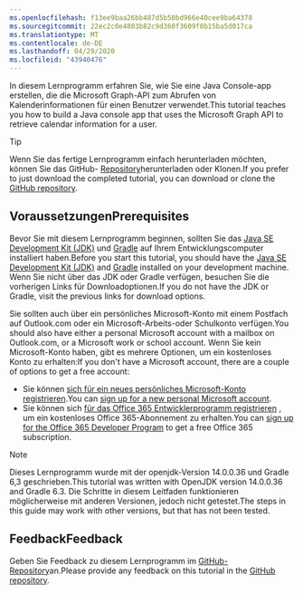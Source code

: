 ```yaml
---
ms.openlocfilehash: f13ee9baa26bb487d5b50bd966e40cee9ba64378
ms.sourcegitcommit: 22ec2c0e4803b82c9d360f3609f8b15ba5d017ca
ms.translationtype: MT
ms.contentlocale: de-DE
ms.lasthandoff: 04/29/2020
ms.locfileid: "43940476"
---
```

<!-- markdownlint-disable MD002 MD041 -->

<span data-ttu-id="1ad64-101">In diesem Lernprogramm erfahren Sie, wie Sie eine Java Console-app erstellen, die die Microsoft Graph-API zum Abrufen von Kalenderinformationen für einen Benutzer verwendet.</span><span class="sxs-lookup"><span data-stu-id="1ad64-101">This tutorial teaches you how to build a Java console app that uses the Microsoft Graph API to retrieve calendar information for a user.</span></span>

> [!TIP]
> <span data-ttu-id="1ad64-102">Wenn Sie das fertige Lernprogramm einfach herunterladen möchten, können Sie das GitHub- [Repository](https://github.com/microsoftgraph/msgraph-training-java)herunterladen oder Klonen.</span><span class="sxs-lookup"><span data-stu-id="1ad64-102">If you prefer to just download the completed tutorial, you can download or clone the [GitHub repository](https://github.com/microsoftgraph/msgraph-training-java).</span></span>

## <a name="prerequisites"></a><span data-ttu-id="1ad64-103">Voraussetzungen</span><span class="sxs-lookup"><span data-stu-id="1ad64-103">Prerequisites</span></span>

<span data-ttu-id="1ad64-104">Bevor Sie mit diesem Lernprogramm beginnen, sollten Sie das [Java SE Development Kit (JDK)](https://java.com/en/download/faq/develop.xml) und [Gradle](https://gradle.org/) auf Ihrem Entwicklungscomputer installiert haben.</span><span class="sxs-lookup"><span data-stu-id="1ad64-104">Before you start this tutorial, you should have the [Java SE Development Kit (JDK)](https://java.com/en/download/faq/develop.xml) and [Gradle](https://gradle.org/) installed on your development machine.</span></span> <span data-ttu-id="1ad64-105">Wenn Sie nicht über das JDK oder Gradle verfügen, besuchen Sie die vorherigen Links für Downloadoptionen.</span><span class="sxs-lookup"><span data-stu-id="1ad64-105">If you do not have the JDK or Gradle, visit the previous links for download options.</span></span>

<span data-ttu-id="1ad64-106">Sie sollten auch über ein persönliches Microsoft-Konto mit einem Postfach auf Outlook.com oder ein Microsoft-Arbeits-oder Schulkonto verfügen.</span><span class="sxs-lookup"><span data-stu-id="1ad64-106">You should also have either a personal Microsoft account with a mailbox on Outlook.com, or a Microsoft work or school account.</span></span> <span data-ttu-id="1ad64-107">Wenn Sie kein Microsoft-Konto haben, gibt es mehrere Optionen, um ein kostenloses Konto zu erhalten:</span><span class="sxs-lookup"><span data-stu-id="1ad64-107">If you don't have a Microsoft account, there are a couple of options to get a free account:</span></span>

- <span data-ttu-id="1ad64-108">Sie können [sich für ein neues persönliches Microsoft-Konto registrieren](https://signup.live.com/signup?wa=wsignin1.0&rpsnv=12&ct=1454618383&rver=6.4.6456.0&wp=MBI_SSL_SHARED&wreply=https://mail.live.com/default.aspx&id=64855&cbcxt=mai&bk=1454618383&uiflavor=web&uaid=b213a65b4fdc484382b6622b3ecaa547&mkt=E-US&lc=1033&lic=1).</span><span class="sxs-lookup"><span data-stu-id="1ad64-108">You can [sign up for a new personal Microsoft account](https://signup.live.com/signup?wa=wsignin1.0&rpsnv=12&ct=1454618383&rver=6.4.6456.0&wp=MBI_SSL_SHARED&wreply=https://mail.live.com/default.aspx&id=64855&cbcxt=mai&bk=1454618383&uiflavor=web&uaid=b213a65b4fdc484382b6622b3ecaa547&mkt=E-US&lc=1033&lic=1).</span></span>
- <span data-ttu-id="1ad64-109">Sie können sich [für das Office 365 Entwicklerprogramm registrieren](https://developer.microsoft.com/office/dev-program) , um ein kostenloses Office 365-Abonnement zu erhalten.</span><span class="sxs-lookup"><span data-stu-id="1ad64-109">You can [sign up for the Office 365 Developer Program](https://developer.microsoft.com/office/dev-program) to get a free Office 365 subscription.</span></span>

> [!NOTE]
> <span data-ttu-id="1ad64-110">Dieses Lernprogramm wurde mit der openjdk-Version 14.0.0.36 und Gradle 6,3 geschrieben.</span><span class="sxs-lookup"><span data-stu-id="1ad64-110">This tutorial was written with OpenJDK version 14.0.0.36 and Gradle 6.3.</span></span> <span data-ttu-id="1ad64-111">Die Schritte in diesem Leitfaden funktionieren möglicherweise mit anderen Versionen, jedoch nicht getestet.</span><span class="sxs-lookup"><span data-stu-id="1ad64-111">The steps in this guide may work with other versions, but that has not been tested.</span></span>

## <a name="feedback"></a><span data-ttu-id="1ad64-112">Feedback</span><span class="sxs-lookup"><span data-stu-id="1ad64-112">Feedback</span></span>

<span data-ttu-id="1ad64-113">Geben Sie Feedback zu diesem Lernprogramm im [GitHub-Repository](https://github.com/microsoftgraph/msgraph-training-java)an.</span><span class="sxs-lookup"><span data-stu-id="1ad64-113">Please provide any feedback on this tutorial in the [GitHub repository](https://github.com/microsoftgraph/msgraph-training-java).</span></span>
